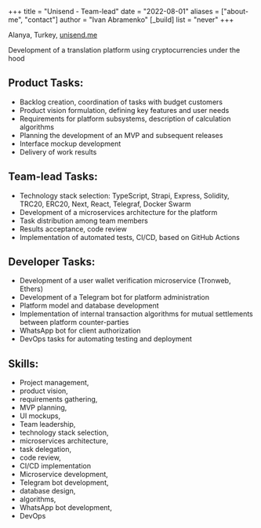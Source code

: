+++
title = "Unisend - Team-lead"
date = "2022-08-01"
aliases = ["about-me", "contact"]
author = "Ivan Abramenko"
[_build]
  list = "never"
+++

Alanya, Turkey, [unisend.me](https://unisend.me)

Development of a translation platform using cryptocurrencies under the hood

## Product Tasks:
- Backlog creation, coordination of tasks with budget customers
- Product vision formulation, defining key features and user needs
- Requirements for platform subsystems, description of calculation algorithms
- Planning the development of an MVP and subsequent releases
- Interface mockup development
- Delivery of work results

## Team-lead Tasks:
- Technology stack selection: TypeScript, Strapi, Express, Solidity, TRC20, ERC20, Next, React, Telegraf, Docker Swarm
- Development of a microservices architecture for the platform
- Task distribution among team members
- Results acceptance, code review
- Implementation of automated tests, CI/CD, based on GitHub Actions

## Developer Tasks:
- Development of a user wallet verification microservice (Tronweb, Ethers)
- Development of a Telegram bot for platform administration
- Platform model and database development
- Implementation of internal transaction algorithms for mutual settlements between platform counter-parties
- WhatsApp bot for client authorization
- DevOps tasks for automating testing and deployment

## Skills:
- Project management, 
- product vision, 
- requirements gathering, 
- MVP planning, 
- UI mockups,
- Team leadership, 
- technology stack selection, 
- microservices architecture, 
- task delegation, 
- code review, 
- CI/CD implementation
- Microservice development, 
- Telegram bot development, 
- database design, 
- algorithms, 
- WhatsApp bot development, 
- DevOps